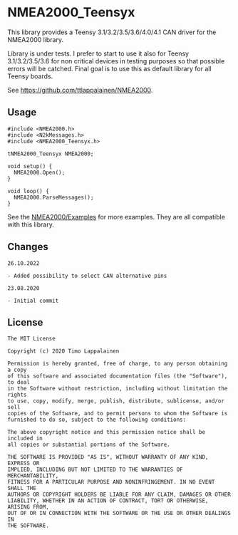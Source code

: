# NMEA2000_Teensyx

This library provides a Teensy 3.1/3.2/3.5/3.6/4.0/4.1 CAN driver for the NMEA2000 library.

Library is under tests. I prefer to start to use it also for Teensy 3.1/3.2/3.5/3.6 for
non critical devices in testing purposes so that possible errors will be catched. Final
goal is to use this as default library for all Teensy boards.

See https://github.com/ttlappalainen/NMEA2000.


## Usage


    #include <NMEA2000.h>
    #include <N2kMessages.h>
    #include <NMEA2000_Teensyx.h>

    tNMEA2000_Teensyx NMEA2000;

    void setup() {
      NMEA2000.Open();
    }

    void loop() {
	  NMEA2000.ParseMessages();
    }

See the [NMEA2000/Examples](https://github.com/ttlappalainen/NMEA2000/tree/master/Examples) for more examples. They are all compatible with this library.

## Changes
    26.10.2022
    
    - Added possibility to select CAN alternative pins

    23.08.2020
	
	- Initial commit

## License

    The MIT License

    Copyright (c) 2020 Timo Lappalainen

    Permission is hereby granted, free of charge, to any person obtaining a copy
    of this software and associated documentation files (the "Software"), to deal
    in the Software without restriction, including without limitation the rights
    to use, copy, modify, merge, publish, distribute, sublicense, and/or sell
    copies of the Software, and to permit persons to whom the Software is
    furnished to do so, subject to the following conditions:

    The above copyright notice and this permission notice shall be included in
    all copies or substantial portions of the Software.

    THE SOFTWARE IS PROVIDED "AS IS", WITHOUT WARRANTY OF ANY KIND, EXPRESS OR
    IMPLIED, INCLUDING BUT NOT LIMITED TO THE WARRANTIES OF MERCHANTABILITY,
    FITNESS FOR A PARTICULAR PURPOSE AND NONINFRINGEMENT. IN NO EVENT SHALL THE
    AUTHORS OR COPYRIGHT HOLDERS BE LIABLE FOR ANY CLAIM, DAMAGES OR OTHER
    LIABILITY, WHETHER IN AN ACTION OF CONTRACT, TORT OR OTHERWISE, ARISING FROM,
    OUT OF OR IN CONNECTION WITH THE SOFTWARE OR THE USE OR OTHER DEALINGS IN
    THE SOFTWARE.
